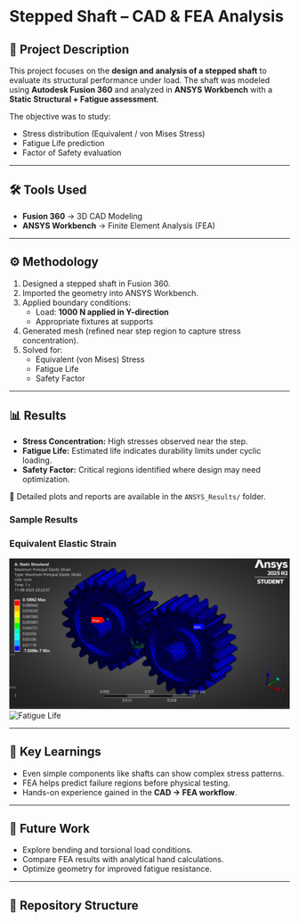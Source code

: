 # Stepped Shaft – CAD & FEA Analysis

## 📌 Project Description  
This project focuses on the **design and analysis of a stepped shaft** to evaluate its structural performance under load. The shaft was modeled using **Autodesk Fusion 360** and analyzed in **ANSYS Workbench** with a **Static Structural + Fatigue assessment**.  

The objective was to study:  
- Stress distribution (Equivalent / von Mises Stress)  
- Fatigue Life prediction  
- Factor of Safety evaluation  

---

## 🛠 Tools Used  
- **Fusion 360** → 3D CAD Modeling  
- **ANSYS Workbench** → Finite Element Analysis (FEA)  

---

## ⚙️ Methodology  
1. Designed a stepped shaft in Fusion 360.  
2. Imported the geometry into ANSYS Workbench.  
3. Applied boundary conditions:  
   - Load: **1000 N applied in Y-direction**  
   - Appropriate fixtures at supports  
4. Generated mesh (refined near step region to capture stress concentration).  
5. Solved for:  
   - Equivalent (von Mises) Stress  
   - Fatigue Life  
   - Safety Factor  

---

## 📊 Results  
- **Stress Concentration:** High stresses observed near the step.  
- **Fatigue Life:** Estimated life indicates durability limits under cyclic loading.  
- **Safety Factor:** Critical regions identified where design may need optimization.  

📂 Detailed plots and reports are available in the `ANSYS_Results/` folder.  

### Sample Results  
### Equivalent Elastic Strain
![Elastic Strain](https://github.com/gowtham-d-p/spur-gear-fusion360-ansys/blob/main/Spur%20Gear/Ansys/Strain.jpeg) 
![Fatigue Life]([ANSYS_Results/03_fatigue_life.png](https://github.com/gowtham-d-p/stepped-shaft-fea-fusion-ansys/blob/main/Stepped%20Shaft/Ansys%20Workbench/Life.jpg))  

---

## 🎯 Key Learnings  
- Even simple components like shafts can show complex stress patterns.  
- FEA helps predict failure regions before physical testing.  
- Hands-on experience gained in the **CAD → FEA workflow**.  

---

## 🚀 Future Work  
- Explore bending and torsional load conditions.  
- Compare FEA results with analytical hand calculations.  
- Optimize geometry for improved fatigue resistance.  

---

## 📂 Repository Structure  
